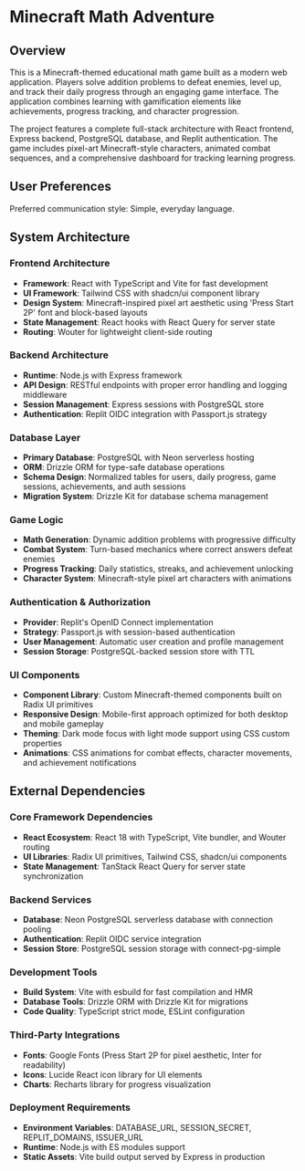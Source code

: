 # Minecraft Math Adventure

## Overview

This is a Minecraft-themed educational math game built as a modern web application. Players solve addition problems to defeat enemies, level up, and track their daily progress through an engaging game interface. The application combines learning with gamification elements like achievements, progress tracking, and character progression.

The project features a complete full-stack architecture with React frontend, Express backend, PostgreSQL database, and Replit authentication. The game includes pixel-art Minecraft-style characters, animated combat sequences, and a comprehensive dashboard for tracking learning progress.

## User Preferences

Preferred communication style: Simple, everyday language.

## System Architecture

### Frontend Architecture
- **Framework**: React with TypeScript and Vite for fast development
- **UI Framework**: Tailwind CSS with shadcn/ui component library 
- **Design System**: Minecraft-inspired pixel art aesthetic using 'Press Start 2P' font and block-based layouts
- **State Management**: React hooks with React Query for server state
- **Routing**: Wouter for lightweight client-side routing

### Backend Architecture
- **Runtime**: Node.js with Express framework
- **API Design**: RESTful endpoints with proper error handling and logging middleware
- **Session Management**: Express sessions with PostgreSQL store
- **Authentication**: Replit OIDC integration with Passport.js strategy

### Database Layer
- **Primary Database**: PostgreSQL with Neon serverless hosting
- **ORM**: Drizzle ORM for type-safe database operations
- **Schema Design**: Normalized tables for users, daily progress, game sessions, achievements, and auth sessions
- **Migration System**: Drizzle Kit for database schema management

### Game Logic
- **Math Generation**: Dynamic addition problems with progressive difficulty
- **Combat System**: Turn-based mechanics where correct answers defeat enemies
- **Progress Tracking**: Daily statistics, streaks, and achievement unlocking
- **Character System**: Minecraft-style pixel art characters with animations

### Authentication & Authorization
- **Provider**: Replit's OpenID Connect implementation
- **Strategy**: Passport.js with session-based authentication
- **User Management**: Automatic user creation and profile management
- **Session Storage**: PostgreSQL-backed session store with TTL

### UI Components
- **Component Library**: Custom Minecraft-themed components built on Radix UI primitives
- **Responsive Design**: Mobile-first approach optimized for both desktop and mobile gameplay
- **Theming**: Dark mode focus with light mode support using CSS custom properties
- **Animations**: CSS animations for combat effects, character movements, and achievement notifications

## External Dependencies

### Core Framework Dependencies
- **React Ecosystem**: React 18 with TypeScript, Vite bundler, and Wouter routing
- **UI Libraries**: Radix UI primitives, Tailwind CSS, shadcn/ui components
- **State Management**: TanStack React Query for server state synchronization

### Backend Services
- **Database**: Neon PostgreSQL serverless database with connection pooling
- **Authentication**: Replit OIDC service integration
- **Session Store**: PostgreSQL session storage with connect-pg-simple

### Development Tools
- **Build System**: Vite with esbuild for fast compilation and HMR
- **Database Tools**: Drizzle ORM with Drizzle Kit for migrations
- **Code Quality**: TypeScript strict mode, ESLint configuration

### Third-Party Integrations
- **Fonts**: Google Fonts (Press Start 2P for pixel aesthetic, Inter for readability)
- **Icons**: Lucide React icon library for UI elements
- **Charts**: Recharts library for progress visualization

### Deployment Requirements
- **Environment Variables**: DATABASE_URL, SESSION_SECRET, REPLIT_DOMAINS, ISSUER_URL
- **Runtime**: Node.js with ES modules support
- **Static Assets**: Vite build output served by Express in production